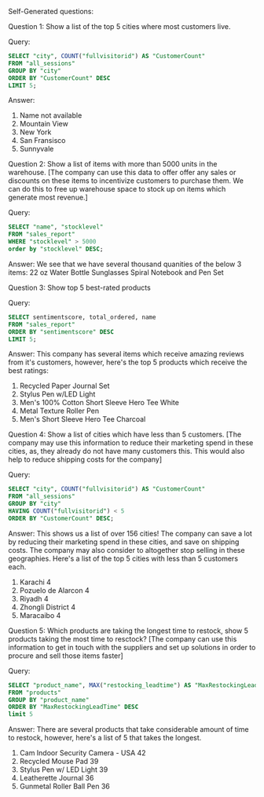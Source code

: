 Self-Generated questions:

Question 1: Show a list of the top 5 cities where most customers live.

Query:
```SQL
SELECT "city", COUNT("fullvisitorid") AS "CustomerCount"
FROM "all_sessions"
GROUP BY "city"
ORDER BY "CustomerCount" DESC
LIMIT 5;
```

Answer: 
1. Name not available
2. Mountain View
3. New York
4. San Fransisco
5. Sunnyvale


Question 2: Show a list of items with more than 5000 units in the warehouse. [The company can use this data to offer offer any sales or discounts on these items to incentivize customers to purchase them. We can do this to free up warehouse space to stock up on items which generate most revenue.]

Query:
```SQL
SELECT "name", "stocklevel"
FROM "sales_report"
WHERE "stocklevel" > 5000 
order by "stocklevel" DESC;
```

Answer:
We see that we have several thousand quanities of the below 3 items:
22 oz Water Bottle
Sunglasses
Spiral Notebook and Pen Set

Question 3: Show top 5 best-rated products

Query:
```SQL
SELECT sentimentscore, total_ordered, name
FROM "sales_report"
ORDER BY "sentimentscore" DESC
LIMIT 5;
```

Answer:
This company has several items which receive amazing reviews from it's customers, however, here's the top 5 products which receive the best ratings:
1. Recycled Paper Journal Set
2. Stylus Pen w/LED Light
3. Men's 100% Cotton Short Sleeve Hero Tee White
4. Metal Texture Roller Pen
5. Men's Short Sleeve Hero Tee Charcoal


Question 4: Show a list of cities which have less than 5 customers. [The company may use this information to reduce their marketing spend in these cities, as, they already do not have many customers this. This would also help to reduce shipping costs for the company]

Query:
```SQL
SELECT "city", COUNT("fullvisitorid") AS "CustomerCount"
FROM "all_sessions"
GROUP BY "city"
HAVING COUNT("fullvisitorid") < 5
ORDER BY "CustomerCount" DESC;
```

Answer:
This shows us a list of over 156 cities! The company can save a lot by reducing their marketing spend in these cities, and save on shipping costs. The company may also consider to altogether stop selling in these geographies.
Here's a list of the top 5 cities with less than 5 customers each.
1. Karachi	4
2. Pozuelo de Alarcon	4
3. Riyadh	4
4. Zhongli District 4
5. Maracaibo	4


Question 5: Which products are taking the longest time to restock, show 5 products taking the most time to resctock? [The company can use this information to get in touch with the suppliers and set up solutions in order to procure and sell those items faster]

Query:
```SQL
SELECT "product_name", MAX("restocking_leadtime") AS "MaxRestockingLeadTime"
FROM "products"
GROUP BY "product_name"
ORDER BY "MaxRestockingLeadTime" DESC
limit 5
```

Answer: There are several products that take considerable amount of time to restock, however, here's a list of 5 that takes the longest.
1. Cam Indoor Security Camera - USA	42
2. Recycled Mouse Pad	39
3. Stylus Pen w/ LED Light	39
4. Leatherette Journal	36
5. Gunmetal Roller Ball Pen	36
